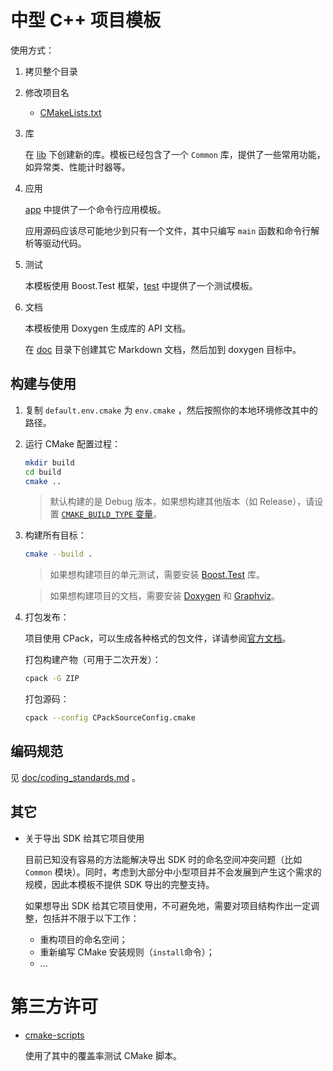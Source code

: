 # 中型 C++ 项目模板

使用方式：

1. 拷贝整个目录

2. 修改项目名

   - [CMakeLists.txt](./CMakeLists.txt)

3. 库

   在 [lib](./lib) 下创建新的库。模板已经包含了一个 `Common` 库，提供了一些常用功能，如异常类、性能计时器等。

4. 应用

   [app](./app) 中提供了一个命令行应用模板。

   应用源码应该尽可能地少到只有一个文件，其中只编写 `main` 函数和命令行解析等驱动代码。

5. 测试

   本模板使用 Boost.Test 框架，[test](./test) 中提供了一个测试模板。

6. 文档

   本模板使用 Doxygen 生成库的 API 文档。

   在 [doc](./doc) 目录下创建其它 Markdown 文档，然后加到 doxygen 目标中。

## 构建与使用

1. 复制 `default.env.cmake` 为 `env.cmake` ，然后按照你的本地环境修改其中的路径。

2. 运行 CMake 配置过程：

   ```bash
   mkdir build
   cd build
   cmake ..
   ```

   > 默认构建的是 Debug 版本，如果想构建其他版本（如 Release），请设置 [`CMAKE_BUILD_TYPE` 变量](https://cmake.org/cmake/help/latest/variable/CMAKE_BUILD_TYPE.html)。

3. 构建所有目标：

   ```bash
   cmake --build .
   ```

   > 如果想构建项目的单元测试，需要安装 [Boost.Test](https://www.boost.org) 库。

   > 如果想构建项目的文档，需要安装 [Doxygen](https://www.doxygen.nl) 和 [Graphviz](https://graphviz.org)。

4. 打包发布：

   项目使用 CPack，可以生成各种格式的包文件，详请参阅[官方文档](https://cmake.org/cmake/help/latest/manual/cpack.1.html)。

   打包构建产物（可用于二次开发）：

   ```bash
   cpack -G ZIP
   ```

   打包源码：

   ```bash
   cpack --config CPackSourceConfig.cmake
   ```

## 编码规范

见 [doc/coding_standards.md](doc/coding_standards.md) 。

## 其它

- 关于导出 SDK 给其它项目使用

  目前已知没有容易的方法能解决导出 SDK 时的命名空间冲突问题（比如 `Common` 模块）。同时，考虑到大部分中小型项目并不会发展到产生这个需求的规模，因此本模板不提供 SDK 导出的完整支持。

  如果想导出 SDK 给其它项目使用，不可避免地，需要对项目结构作出一定调整，包括并不限于以下工作：

  - 重构项目的命名空间；
  - 重新编写 CMake 安装规则（`install`命令）；
  - ...

# 第三方许可

- [cmake-scripts](https://github.com/StableCoder/cmake-scripts/blob/main/LICENSE)

  使用了其中的覆盖率测试 CMake 脚本。
